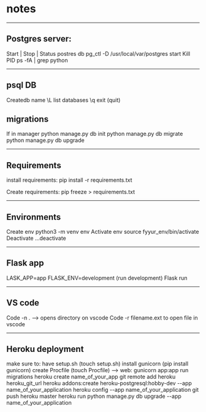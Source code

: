# notes
---
## Postgres server: 
Start | Stop | Status postres db
pg_ctl -D /usr/local/var/postgres start
Kill PID ps -fA | grep python

---
## psql DB
Createdb name
\L list databases
\q exit (quit)

## migrations
If in manager 
	python manage.py db init
	python manage.py db migrate 
	python manage.py db upgrade
  
---
## Requirements
install requirements:
pip install -r requirements.txt

Create requirements:
pip freeze > requirements.txt

---
## Environments
Create env
python3 -m venv env
Activate env
source fyyur_env/bin/activate
Deactivate …deactivate

---
## Flask app
LASK_APP=app
FLASK_ENV=development (run development)
Flask run

---
## VS code
Code -n . —> opens directory on vscode
Code -r filename.ext to open file in vscode

---
## Heroku deployment
make sure to:
	have setup.sh (touch setup.sh)
	install gunicorn (pip install gunicorn)
	create Procfile (touch Procfile) --> web: gunicorn app:app
	run migrations
heroku create name_of_your_app
git remote add heroku heroku_git_url
heroku addons:create heroku-postgresql:hobby-dev --app name_of_your_application
heroku config --app name_of_your_application
git push heroku master
heroku run python manage.py db upgrade --app name_of_your_application
